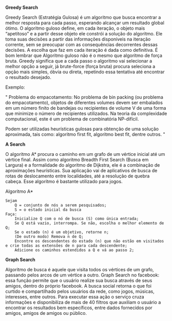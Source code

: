 **Greedy Search**

Greedy Search (Estratégia Gulosa) é um algoritmo que busca encontrar a melhor resposta para cada passo, esperando alcançar um resultado global ótimo. O algoritmo guloso define, em cada iteração, o objeto mais “apetitoso” e a partir desse objeto ele constrói a solução do algoritmo. Ele toma suas decisões a partir das informações disponíveis na iteração corrente, sem se preocupar com as consequências decorrentes dessas decisões. A escolha que faz em cada iteração é dada como definitiva.
É bom lembrar que Algoritmo guloso não é o mesmo que algoritmo de força bruta. Greedy significa que a cada passo o algoritmo vai selecionar a melhor opção a seguir, já brute-force (força bruta) procura seleciona a opção mais simples, óbvia ou direta, repetindo essa tentativa até encontrar o resultado desejado.

Exemplo:

" Problema do empacotamento: No problema de bin packing (ou problema do empacotamento), objetos de diferentes volumes devem ser embalados em um número finito de bandejas ou recipientes de volume V de uma forma que minimize o número de recipientes utilizados. Na teoria da complexidade computacional, este é um problema de combinatória NP-difícil.

Podem ser utilizadas heurísticas gulosas para obtenção de uma solução aproximada, tais como: algoritmo first fit, algoritmo best fit, dentre outros. "

**A Search**

O algoritmo A* procura o caminho em um grafo de um vértice inicial até um vértice final. Assim como algoritmo Breadth First Search (Busca em Largura) e a formalidade do algoritmo de Dijkstra, ele é a combinação de aproximações heurísticas.
Sua aplicação vai de aplicativos de busca de rotas de deslocamento entre localidades, até a resolução de quebra cabeça. Esse algoritmo é bastante utilizado para jogos.

Algoritmo A*
    
    Sejam
        Q = conjunto de nós a serem pesquisados;
        S = o estado inicial da busca
    Faça:
        Inicialize Q com o nó de busca (S) como única entrada;
        Se Q está vazio, interrompa. Se não, escolha o melhor elemento de Q;
        Se o estado (n) é um objetivo, retorne n;
        (De outro modo) Remova n de Q;
        Encontre os descendentes do estado (n) que não estão em visitados e crie todas as extensões de n para cada descendente;
        Adicione os caminhos estendidos a Q e vá ao passo 2;
    
**Graph Search**

Algoritmo de busca é aquele que visita todos os vértices de um grafo, passando pelos arcos de um vértice a outro. 
Graph Search no facebook: essa função permite que o usuário realize sua busca através de seus amigos, dentro do próprio facebook. A busca social retorna o que foi curtido e compartilhado pelos usuários da rede, como jogos, músicas, interesses, entre outros. Para executar essa ação o serviço cruza informações e disponibiliza de mais de 40 filtros que auxiliam o usuário a encontrar os resultados bem específicos, entre dados fornecidos por amigos, amigos de amigos ou público.

